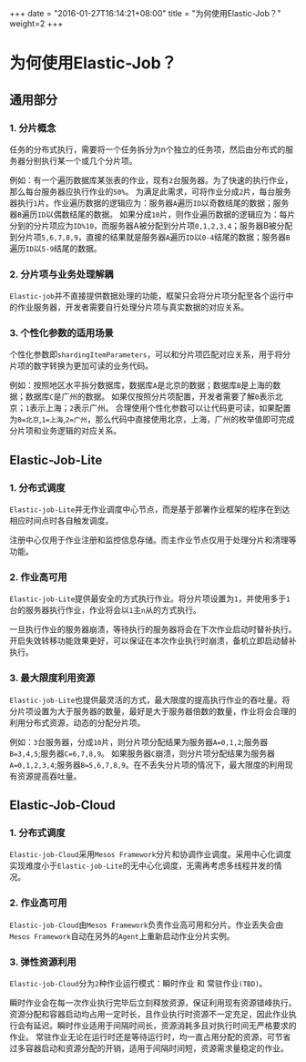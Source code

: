 +++
date = "2016-01-27T16:14:21+08:00"
title = "为何使用Elastic-Job？"
weight=2
+++

# 为何使用Elastic-Job？

## 通用部分

### 1. 分片概念

任务的分布式执行，需要将一个任务拆分为n个独立的任务项，然后由分布式的服务器分别执行某一个或几个分片项。

例如：有一个遍历数据库某张表的作业，现有`2`台服务器。为了快速的执行作业，那么每台服务器应执行作业的`50%`。
为满足此需求，可将作业分成`2`片，每台服务器执行`1`片。作业遍历数据的逻辑应为：服务器`A`遍历`ID`以奇数结尾的数据；服务器`B`遍历`ID`以偶数结尾的数据。
如果分成`10`片，则作业遍历数据的逻辑应为：每片分到的分片项应为`ID%10`，而服务器A被分配到分片项`0,1,2,3,4`；服务器B被分配到分片项`5,6,7,8,9`，直接的结果就是服务器`A`遍历`ID`以`0-4`结尾的数据；服务器`B`遍历`ID`以`5-9`结尾的数据。

### 2. 分片项与业务处理解耦

`Elastic-job`并不直接提供数据处理的功能，框架只会将分片项分配至各个运行中的作业服务器，开发者需要自行处理分片项与真实数据的对应关系。

### 3. 个性化参数的适用场景

个性化参数即`shardingItemParameters`，可以和分片项匹配对应关系，用于将分片项的数字转换为更加可读的业务代码。

例如：按照地区水平拆分数据库，数据库`A`是北京的数据；数据库`B`是上海的数据；数据库`C`是广州的数据。
如果仅按照分片项配置，开发者需要了解`0`表示北京；`1`表示上海；`2`表示广州。
合理使用个性化参数可以让代码更可读，如果配置为`0=北京`,`1=上海`,`2=广州`，那么代码中直接使用北京，上海，广州的枚举值即可完成分片项和业务逻辑的对应关系。

## Elastic-Job-Lite

### 1. 分布式调度

`Elastic-job-Lite`并无作业调度中心节点，而是基于部署作业框架的程序在到达相应时间点时各自触发调度。

注册中心仅用于作业注册和监控信息存储。而主作业节点仅用于处理分片和清理等功能。

### 2. 作业高可用

`Elastic-job-Lite`提供最安全的方式执行作业。将分片项设置为`1`，并使用多于`1`台的服务器执行作业，作业将会以`1`主`n`从的方式执行。

一旦执行作业的服务器崩溃，等待执行的服务器将会在下次作业启动时替补执行。开启失效转移功能效果更好，可以保证在本次作业执行时崩溃，备机立即启动替补执行。

### 3. 最大限度利用资源

`Elastic-job-Lite`也提供最灵活的方式，最大限度的提高执行作业的吞吐量。将分片项设置为大于服务器的数量，最好是大于服务器倍数的数量，作业将会合理的利用分布式资源，动态的分配分片项。

例如：`3`台服务器，分成`10`片，则分片项分配结果为服务器`A=0,1,2`;服务器`B=3,4,5`;服务器`C=6,7,8,9`。
如果服务器`C`崩溃，则分片项分配结果为服务器`A=0,1,2,3,4`;服务器`B=5,6,7,8,9`。在不丢失分片项的情况下，最大限度的利用现有资源提高吞吐量。

## Elastic-Job-Cloud

### 1. 分布式调度

`Elastic-job-Cloud`采用`Mesos Framework`分片和协调作业调度。采用中心化调度实现难度小于`Elastic-job-Lite`的无中心化调度，无需再考虑多线程并发的情况。

### 2. 作业高可用

`Elastic-job-Cloud`由`Mesos Framework`负责作业高可用和分片。作业丢失会由`Mesos Framework`自动在另外的`Agent`上重新启动作业分片实例。

### 3. 弹性资源利用

`Elastic-job-Cloud`分为`2`种作业运行模式：瞬时作业 和 常驻作业`(TBD)`。

瞬时作业会在每一次作业执行完毕后立刻释放资源，保证利用现有资源错峰执行。资源分配和容器启动均占用一定时长，且作业执行时资源不一定充足，因此作业执行会有延迟。瞬时作业适用于间隔时间长，资源消耗多且对执行时间无严格要求的作业。
常驻作业无论在运行时还是等待运行时，均一直占用分配的资源，可节省过多容器启动和资源分配的开销，适用于间隔时间短，资源需求量稳定的作业。
